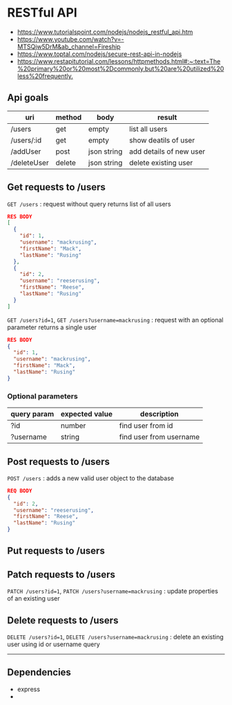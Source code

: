 # RESTful API

- <https://www.tutorialspoint.com/nodejs/nodejs_restful_api.htm>
- <https://www.youtube.com/watch?v=-MTSQjw5DrM&ab_channel=Fireship>
- <https://www.toptal.com/nodejs/secure-rest-api-in-nodejs>
- <https://www.restapitutorial.com/lessons/httpmethods.html#:~:text=The%20primary%20or%20most%2Dcommonly,but%20are%20utilized%20less%20frequently.>

## Api goals

| uri         | method | body        | result                  |
| ----------- | ------ | ----------- | ----------------------- |
| /users      | get    | empty       | list all users          |
| /users/:id  | get    | empty       | show deatils of user    |
| /addUser    | post   | json string | add details of new user |
| /deleteUser | delete | json string | delete existing user    |

## Get requests to /users

`GET /users`
: request without query returns list of all users

```json
RES BODY
[
  {
    "id": 1,
    "username": "mackrusing",
    "firstName": "Mack",
    "lastName": "Rusing"
  },
  {
    "id": 2,
    "username": "reeserusing",
    "firstName": "Reese",
    "lastName": "Rusing"
  }
]
```

`GET /users?id=1`, `GET /users?username=mackrusing`
: request with an optional parameter returns a single user

```json
RES BODY
{
  "id": 1,
  "username": "mackrusing",
  "firstName": "Mack",
  "lastName": "Rusing"
}
```

### Optional parameters

| query param | expected value | description             |
| ----------- | -------------- | ----------------------- |
| ?id         | number         | find user from id       |
| ?username   | string         | find user from username |

## Post requests to /users

`POST /users`
: adds a new valid user object to the database

```json
REQ BODY
{
  "id": 2,
  "username": "reeserusing",
  "firstName": "Reese",
  "lastName": "Rusing"
}
```

## Put requests to /users

## Patch requests to /users

`PATCH /users?id=1`, `PATCH /users?username=mackrusing`
: update properties of an existing user

## Delete requests to /users

`DELETE /users?id=1`, `DELETE /users?username=mackrusing`
: delete an existing user using id or username query


---

## Dependencies

- express
-
